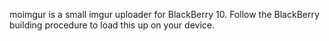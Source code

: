 moimgur is a small imgur uploader for BlackBerry 10.
Follow the BlackBerry building procedure to load
this up on your device.
